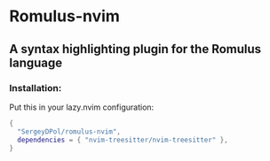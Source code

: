 # Romulus-nvim
## A syntax highlighting plugin for the Romulus language
### Installation:
Put this in your lazy.nvim configuration:
```lua
{
  "SergeyDPol/romulus-nvim",
  dependencies = { "nvim-treesitter/nvim-treesitter" },
}
```
